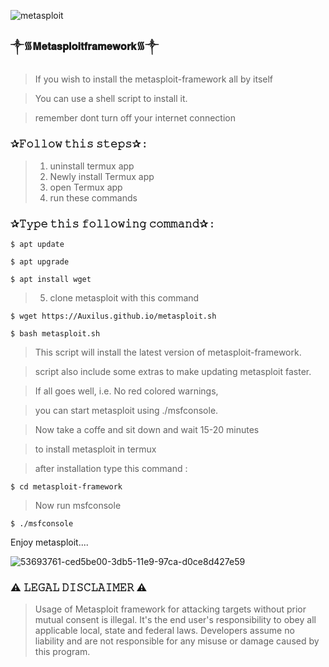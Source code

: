 ![metasploit](https://user-images.githubusercontent.com/75029023/111898688-9cfa2780-8a62-11eb-84ff-ff3ac60ffc7c.jpg)

### ༒︎᯾𝐌𝐞𝐭𝐚𝐬𝐩𝐥𝐨𝐢𝐭𝐟𝐫𝐚𝐦𝐞𝐰𝐨𝐫𝐤᯾༒︎

> If you wish to install the metasploit-framework all by itself  

> You can use a shell script to install it.  

> remember dont turn off your internet connection  

### ✰𝙵𝚘𝚕𝚕𝚘𝚠 𝚝𝚑𝚒𝚜 𝚜𝚝𝚎𝚙𝚜✰ :  
> 1. uninstall termux app
> 2. Newly install Termux app  
> 3. open Termux app  
> 4. run these commands  
 
### ✰𝚃𝚢𝚙𝚎 𝚝𝚑𝚒𝚜 𝚏𝚘𝚕𝚕𝚘𝚠𝚒𝚗𝚐 𝚌𝚘𝚖𝚖𝚊𝚗𝚍✰ :
```
$ apt update 
```
 ```
$ apt upgrade  
```
```
$ apt install wget  
``` 

> 5. clone metasploit with this command   
```
$ wget https://Auxilus.github.io/metasploit.sh  
```
```
$ bash metasploit.sh  
```

> This script will install the latest version of metasploit-framework.  

> script also include some extras to make updating metasploit faster.  

> If all goes well, i.e. No red colored warnings,  

> you can start metasploit using ./msfconsole.  

> Now take a coffe and sit down and wait 15-20 minutes   

> to install metasploit in termux  


> after installation type this command :  
```
$ cd metasploit-framework  
```

> Now run msfconsole  
```
$ ./msfconsole  
```
Enjoy metasploit....

![53693761-ced5be00-3db5-11e9-97ca-d0ce8d427e59](https://user-images.githubusercontent.com/75029023/111858663-95a92000-8975-11eb-8953-6a09408f0566.png)

### ⚠️ 𝙻𝙴𝙶𝙰𝙻 𝙳𝙸𝚂𝙲𝙻𝙰𝙸𝙼𝙴𝚁 ⚠️ 
> Usage of Metasploit framework for attacking targets without prior mutual consent is illegal. It's the end user's responsibility to obey all applicable local, state and federal laws. Developers assume no liability and are not responsible for any misuse or damage caused by this program.
